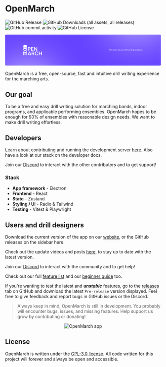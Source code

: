# OpenMarch

![GitHub Release](https://img.shields.io/github/v/release/OpenMarch/OpenMarch)
![GitHub Downloads (all assets, all releases)](https://img.shields.io/github/downloads/OpenMarch/OpenMarch/total)
![GitHub commit activity](https://img.shields.io/github/commit-activity/m/OpenMarch/OpenMarch)
![GitHub License](https://img.shields.io/github/license/OpenMarch/OpenMarch)

![Banner](public/githubbanner.png)

OpenMarch is a free, open-source, fast and intuitive drill writing experience for the marching arts.

## Our goal

To be a free and easy drill writing solution for marching bands, indoor programs, and applicable performing ensembles. OpenMarch hopes to be enough for 90% of ensembles with reasonable design needs. We want to make drill writing effortless.

## Developers

Learn about contributing and running the development server [here](https://openmarch.com/developers/contributing/). Also have a look at our stack on the developer docs.

Join our [Discord](https://discord.gg/eTsQ98uZzq) to interact with the other contributors and to get support!

### Stack

- **App framework** - Electron
- **Frontend** - React
- **State** - Zustand
- **Styling / UI** - Radix & Tailwind
- **Testing** - Vitest & Playwright

## Users and drill designers

Download the current version of the app on our [website](https://openmarch.com/download/), or the GitHub releases on the sidebar here.

Check out the update videos and posts [here](https://openmarch.com/blog/), to stay up to date with the latest version.

Join our [Discord](https://discord.gg/eTsQ98uZzq) to interact with the community and to get help!

Check out our full [feature list](https://openmarch.com/about/features/) and our [beginner guide](https://openmarch.com/guides/getting-started/) too.

If you're wanting to test the latest and **_unstable_** features, go to the [releases](https://github.com/OpenMarch/OpenMarch/releases) tab on GitHub and download the latest `Pre-release` version displayed. Feel free to give feedback and report bugs in GitHub issues or the Discord.

> Always keep in mind, OpenMarch is still in development. You probably will encounter bugs, issues, and missing features. Help support us grow by contributing or donating!

<div align="center"><img width="700" src="https://github.com/user-attachments/assets/7a744b9e-a3ea-4bb1-a120-6067288c2280" alt="OpenMarch app" /></div>

## License

OpenMarch is written under the [GPL-3.0 license](LICENSE).
All code written for this project will forever and always be open and accessible.
